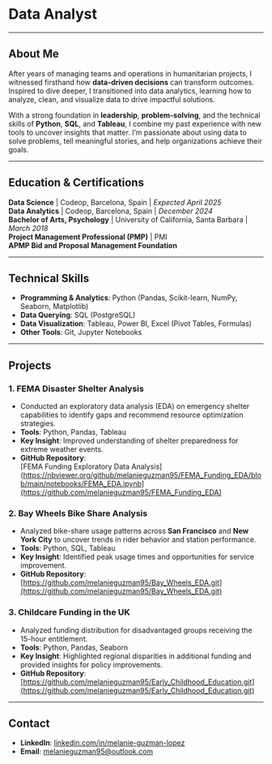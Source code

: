 # **Data Analyst**  

---

## **About Me**  
After years of managing teams and operations in humanitarian projects, I witnessed firsthand how **data-driven decisions** can transform outcomes. Inspired to dive deeper, I transitioned into data analytics, learning how to analyze, clean, and visualize data to drive impactful solutions.  

With a strong foundation in **leadership**, **problem-solving**, and the technical skills of **Python**, **SQL**, and **Tableau**, I combine my past experience with new tools to uncover insights that matter. I’m passionate about using data to solve problems, tell meaningful stories, and help organizations achieve their goals.  
 

---

## **Education & Certifications**  
 **Data Science** | Codeop, Barcelona, Spain | *Expected April 2025*  
 **Data Analytics** | Codeop, Barcelona, Spain | *December 2024*  
 **Bachelor of Arts, Psychology** | University of California, Santa Barbara | *March 2018*  
 **Project Management Professional (PMP)** | PMI  
 **APMP Bid and Proposal Management Foundation**  

---

## **Technical Skills**  
- **Programming & Analytics**: Python (Pandas, Scikit-learn, NumPy, Seaborn, Matplotlib)  
- **Data Querying**: SQL (PostgreSQL)  
- **Data Visualization**: Tableau, Power BI, Excel (Pivot Tables, Formulas)  
- **Other Tools**: Git, Jupyter Notebooks  

---

## **Projects**  
### **1. FEMA Disaster Shelter Analysis**  
- Conducted an exploratory data analysis (EDA) on emergency shelter capabilities to identify gaps and recommend resource optimization strategies.  
- **Tools**: Python, Pandas, Tableau  
- **Key Insight**: Improved understanding of shelter preparedness for extreme weather events. 
- **GitHub Repository**:  
[FEMA Funding Exploratory Data Analysis](https://nbviewer.org/github/melanieguzman95/FEMA_Funding_EDA/blob/main/notebooks/FEMA_EDA.ipynb](https://github.com/melanieguzman95/FEMA_Funding_EDA)  

### **2. Bay Wheels Bike Share Analysis**  
- Analyzed bike-share usage patterns across **San Francisco** and **New York City** to uncover trends in rider behavior and station performance.  
- **Tools**: Python, SQL, Tableau  
- **Key Insight**: Identified peak usage times and opportunities for service improvement.
- **GitHub Repository**:  
[https://github.com/melanieguzman95/Bay_Wheels_EDA.git](https://github.com/melanieguzman95/Bay_Wheels_EDA.git)    

### **3. Childcare Funding in the UK**  
- Analyzed funding distribution for disadvantaged groups receiving the 15-hour entitlement.  
- **Tools**: Python, Pandas, Seaborn  
- **Key Insight**: Highlighted regional disparities in additional funding and provided insights for policy improvements.
- **GitHub Repository**:  
[https://github.com/melanieguzman95/Early_Childhood_Education.git](https://github.com/melanieguzman95/Early_Childhood_Education.git)    

---

## **Contact**  
- **LinkedIn**: [linkedin.com/in/melanie-guzman-lopez](https://www.linkedin.com/in/melanie-guzman-lopez-2251979b)  
- **Email**: [melanieguzman95@outlook.com](mailto:melanieguzman95@outlook.com)  

